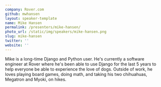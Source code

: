 ```yaml
---
company: Rover.com
github: mwhansen
layout: speaker-template
name: Mike Hansen
permalink: /presenters/mike-hansen/
photo_url: /static/img/speakers/mike-hansen.png
slug: mike-hansen
twitter: ''
website: ''
---
```


Mike is a long-time Django and Python user.  He's currently a software engineer at Rover where he's been able to use Django for the last 5 years to help everyone be able to experience the love of dogs.  Outside of work, he loves playing board games, doing math, and taking his two chihuahuas, Megatron and Myoki, on hikes.
